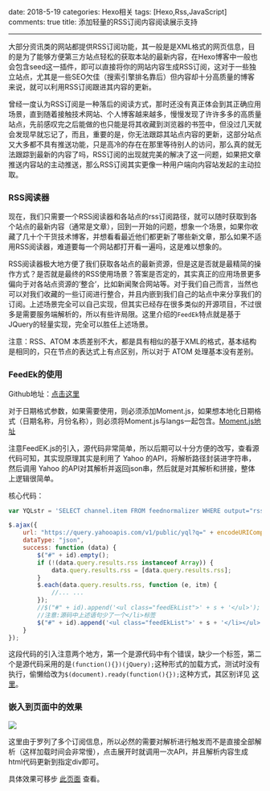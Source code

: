 ﻿date: 2018-5-19
categories: Hexo相关
tags: [Hexo,Rss,JavaScript]
comments: true
title: 添加轻量的RSS订阅内容阅读展示支持

---

大部分资讯类的网站都提供RSS订阅功能，其一般是是XML格式的网页信息，目的是为了能够方便第三方站点轻松的获取本站的最新内容，在Hexo博客中一般也会包含seed这一插件，即可以直接将你的网站内容生成RSS订阅，这对于一些独立站点，尤其是一些SEO欠佳（搜索引擎排名靠后）但内容却十分高质量的博客来说，就可以利用RSS订阅跟进其内容的更新。

曾经一度认为RSS订阅是一种落后的阅读方式，那时还没有真正体会到其正确应用场景，直到随着接触技术网站、个人博客越来越多，慢慢发现了许许多多的高质量站点，先前感叹完之后能做的也只能是将其收藏到浏览器的书签中，但没过几天就会发现早就忘记了，而且，重要的是，你无法跟踪其站点内容的更新，这部分站点又大多都不具有推送功能，只是高冷的存在在那里等待别人的访问，那么真的就无法跟踪到最新的内容了吗，RSS订阅的出现就完美的解决了这一问题，如果把文章推送内容站的主动推送，那么RSS订阅其实更像一种用户端向内容站发起的主动拉取。

### RSS阅读器

现在，我们只需要一个RSS阅读器和各站点的rss订阅路径，就可以随时获取到各个站点的最新内容（通常是文章），回到一开始的问题，想象一个场景，如果你收藏了几十个干货技术博客，并想看看最近他们都更新了哪些新文章，那么如果不适用RSS阅读器，难道要每一个网站都打开看一遍吗，这是难以想象的。

RSS阅读器极大地方便了我们获取各站点的最新资源，但是这是否就是最精简的操作方式？是否就是最终的RSS使用场景？答案是否定的，其实真正的应用场景更多偏向于对各站点资源的‘整合’，比如新闻聚合网站等。对于我们自己而言，当然也可以对我们收藏的一些订阅进行整合，并且内嵌到我们自己的站点中来分享我们的订阅。上述场景完全可以自己实现，但其实已经存在很多类似的开源项目，不过很多是需要服务端解析的，所以有些许局限。这里介绍的`FeedEk`特点就是基于JQuery的轻量实现，完全可以胜任上述场景。

注意：RSS、ATOM 本质差别不大，都是具有相似的基于XML的格式，基本结构是相同的，只在节点的表达式上有点区别，所以对于 ATOM 处理基本没有差别。

### FeedEk的使用

Github地址：[点击这里](https://github.com/enginkizil/FeedEk)


对于日期格式参数，如果需要使用，则必须添加Moment.js，如果想本地化日期格式（日期名称，月份名称），则必须将Moment.js与langs一起包含。[Moment.js地址](http://momentjs.com/)

注意FeedEK.js的引入，源代码非常简单，所以后期可以十分方便的改写，查看源代码可知，其实现原理其实是利用了 Yahoo 的API，将解析路径封装进字符串，然后调用 Yahoo 的API对其解析并返回json串，然后就是对其解析和拼接，整体上逻辑很简单。

核心代码：

```javascript
var YQLstr = 'SELECT channel.item FROM feednormalizer WHERE output="rss_2.0" AND url ="' + def.FeedUrl + '" LIMIT ' + def.MaxCount;

$.ajax({
    url: "https://query.yahooapis.com/v1/public/yql?q=" + encodeURIComponent(YQLstr) + "&format=json&diagnostics=false&callback=?",
    dataType: "json",
    success: function (data) {
        $("#" + id).empty();
        if (!(data.query.results.rss instanceof Array)) {
            data.query.results.rss = [data.query.results.rss];
        }
        $.each(data.query.results.rss, function (e, itm) {
            //... ...
        });
        //$("#" + id).append('<ul class="feedEkList">' + s + '</ul>');
        //注意:源码中上述语句少了一个</li>标签
        $("#" + id).append('<ul class="feedEkList">' + s + '</li></ul>');
    }
});
```

这段代码的引入注意两个地方，第一个是源代码中有个错误，缺少一个标签，第二个是源代码采用的是`(function(){})(jQuery);`这种形式的加载方式，测试时没有执行，偷懒给改为`$(document).ready(function(){});`这种方式，其区别详见 [这里](https://www.cnblogs.com/keyi/p/5919392.html)。



### 嵌入到页面中的效果

![](http://static.zybuluo.com/EVA001/ruhnua0kdcenyao8qdvhpx94/image_1cds1a0vvi261c8tom51hedrdf9.png)

这里由于罗列了多个订阅信息，所以必然的需要对解析进行触发而不是直接全部解析（这样加载时间会非常慢），点击展开时就调用一次API，并且解析内容生成html代码更新到指定div即可。

具体效果可移步 [此页面](https://www.zonelyn.com/feedek/feedread.html) 查看。
<br>